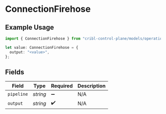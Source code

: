 # ConnectionFirehose

## Example Usage

```typescript
import { ConnectionFirehose } from "cribl-control-plane/models/operations";

let value: ConnectionFirehose = {
  output: "<value>",
};
```

## Fields

| Field              | Type               | Required           | Description        |
| ------------------ | ------------------ | ------------------ | ------------------ |
| `pipeline`         | *string*           | :heavy_minus_sign: | N/A                |
| `output`           | *string*           | :heavy_check_mark: | N/A                |